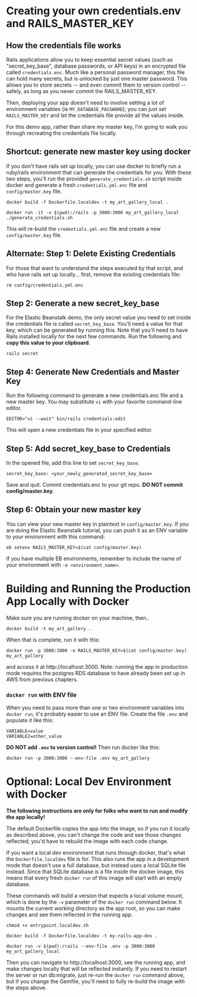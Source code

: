 # Creating your own credentials.env and RAILS_MASTER_KEY

## How the credentials file works
Rails applications allow you to keep essential secret values (such as "secret_key_base", database passwords, or API keys) in an encrypted file called `credentials.enc`.  Much like a personal password manager, this file can hold many secrets, but is unlocked by just one master password.  This allows you to store secrets -- and even commit them to version control -- safely, as long as you never commit the RAILS_MASTER_KEY.  

Then, deploying your app doesn't need to involve setting a lot of environment variables (ie `MY_DATABASE_PASSWORD`); you can just set  `RAILS_MASTER_KEY` and let the credentials file provide all the values inside.

For this demo app, rather than share my master key, I'm going to walk you through recreating the credentials file locally.


## Shortcut: generate new master key using docker
If you don't have rails set up locally, you can use docker to briefly run a ruby/rails environment that can generate the credentials for you.  With these two steps, you'll run the provided `generate_credentials.sh` script inside docker and generate a fresh `credentials.yml.enc` file and `config/master.key` file.

```
docker build -f Dockerfile.localdev -t my_art_gallery_local .

docker run -it -v $(pwd):/rails -p 3000:3000 my_art_gallery_local ./generate_credentials.sh

```

This will re-build the `credentials.yml.enc` file and create a new `config/master.key` file.

## Alternate: Step 1: Delete Existing Credentials

For those that want to understand the steps executed by that script, and who have rails set up locally... first, remove the existing credentials file:

```
rm config/credentials.yml.enc
```

## Step 2: Generate a new secret_key_base
For the Elastic Beanstalk demo, the only secret value you need to set inside the credentials file is called `secret_key_base`.  You'll need a value for that key, which can be generated by running this.  Note that you'll need to have Rails installed locally for the next few commands.  Run the following and **copy this value to your clipboard**.
```
rails secret
```

## Step 4: Generate New Credentials and Master Key

Run the following command to generate a new credentials.enc file and a new master key.  You may substitute `vi` with your favorite command-line editor.

```
EDITOR="vi --wait" bin/rails credentials:edit
```

This will open a new credentials file in your specified editor.

## Step 5: Add secret_key_base to Credentials

In the opened file, add this line to set `secret_key_base`.

```
secret_key_base: <your_newly_generated_secret_key_base>
```

Save and quit.  Commit credentials.enc to your git repo.  **DO NOT commit config/master.key**.

## Step 6: Obtain your new master key 

You can view your new master key in plaintext in `config/master.key`.  If you are doing the Elastic Beanstalk tutorial, you can push it as an ENV variable to your environment with this command:

```
eb setenv RAILS_MASTER_KEY=$(cat config/master.key)
```

If you have multiple EB environments, remember to include the name of your environment with `-e <environment_name>`.


# Building and Running the Production App Locally with Docker

Make sure you are running docker on your machine, then..

```
docker build -t my_art_gallery .
```

When that is complete, run it with this:
```
docker run -p 3000:3000 -e RAILS_MASTER_KEY=$(cat config/master.key) my_art_gallery
```

and access it at http://localhost:3000.  Note: running the app in production mode requires the postgres RDS database to have already been set up in AWS from previous chapters.

### `docker run` with ENV file

When you need to pass more than one or two environment variables into `docker run`, it's probably easier to use an ENV file.  Create the file `.env` and populate it like this:

```
VARIABLE=value
VARIABLE2=other_value
```

**DO NOT add `.env` to version control!** Then run docker like this:

```
docker run -p 3000:3000 --env-file .env my_art_gallery
```


# Optional: Local Dev Environment with Docker

**The following instructions are only for folks who want to run and modify the app locally!**

The default Dockerfile copies the app into the image, so if you run it locally as described above, you can't change the code and see those changes reflected; you'd have to rebuild the image with each code change.

If you want a local dev environment that runs through docker, that's what the `Dockerfile.localdev` file is for.  This also runs the app in a development mode that doesn't use a full database, but instead uses a local SQLite file instead. Since that SQLite database is a file inside the docker image, this means that every fresh `docker run` of this image will start with an empty database.

These commands will build a version that expects a local volume mount, which is done by the `-v` parameter of the `docker run` command below. It mounts the current working directory as the app root, so you can make changes and see them reflected in the running app.

```
chmod +x entrypoint.localdev.sh

docker build -f Dockerfile.localdev -t my-rails-app-dev .

docker run -v $(pwd):/rails --env-file .env -p 3000:3000 my_art_gallery_local
```

Then you can navigate to http://localhost:3000, see the running app, and make changes locally that will be reflected instantly.  If you need to restart the server or run db:migrate, just re-run the `docker run` command above, but if you change the Gemfile, you'll need to fully re-build the image with the steps above.


